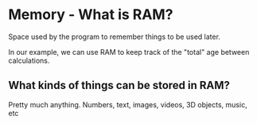# Memory - What is RAM?

Space used by the program to remember things to be used later.

In our example, we can use RAM to keep track of the "total" age between calculations.

## What kinds of things can be stored in RAM?

Pretty much anything. Numbers, text, images, videos, 3D objects, music, etc
